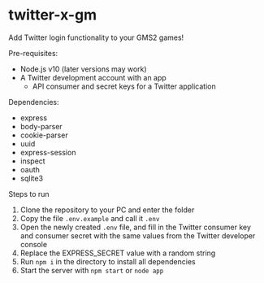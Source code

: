 # twitter-x-gm

Add Twitter login functionality to your GMS2 games!

Pre-requisites:
 - Node.js v10 (later versions may work)
 - A Twitter development account with an app
    - API consumer and secret keys for a Twitter application


Dependencies:
 - express
 - body-parser
 - cookie-parser
 - uuid
 - express-session
 - inspect
 - oauth
 - sqlite3

Steps to run

1. Clone the repository to your PC and enter the folder
2. Copy the file `.env.example` and call it `.env`
3. Open the newly created `.env` file, and fill in the Twitter consumer key and consumer secret with the same values from the Twitter developer console
4. Replace the EXPRESS_SECRET value with a random string
5. Run `npm i` in the directory to install all dependencies
6. Start the server with `npm start` or `node app`


